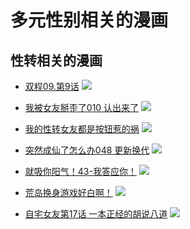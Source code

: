 # 多元性别相关的漫画

## 性转相关的漫画

- [双程09.第9话](http://www.tudanmh.cc/lianai/shuangcheng/)
  ![](http://www.tudanmh.cc/upload2/0hc/202302/20230222120022_52660_small.jpg)

- [我被女友掰歪了010 认出来了](http://www.tudanmh.cc/gushi/wobeinvyouzuowailiao/)
  ![](http://www.tudanmh.cc/upload2/49463/2022/07-19/20220719173025cxryu5_small.jpg)

- [我的性转女友都是按钮惹的祸](http://www.tudanmh.cc/shenghuo/wodexingzhuannvyou/)
  ![](http://www.tudanmh.cc/upload2/47155/2022/02-23/202202231111256oxowx_small.jpg)

- [突然成仙了怎么办048 更新换代](http://www.tudanmh.cc/xuanhuan/turanchengxianliaozenmeban/)
  ![](http://www.tudanmh.cc/upload2/47002/2022/02-14/20220214111147huoitu_small.jpg)

- [就吸你阳气！43-我答应你！](http://www.tudanmh.cc/lianai/jiuxiniyangqi/)
  ![](http://www.tudanmh.cc/upload2/46357/2022/01-02/20220102111155bh2i00_small.jpg)

- [荒岛换身游戏好白啊！](http://www.tudanmh.cc/lianai/huangdaohuanshenyouxi/)
  ![](http://www.tudanmh.cc/upload2/42848/2021/04-18/202104181111122c4ybu_small.jpg)

- [自宅女友第17话 一本正经的胡说八道](http://www.tudanmh.cc/shenghuo/zizhainvyou/)
  ![](http://www.tudanmh.cc/upload2/42796/2021/04-15/2021041511111393kccp_small.jpg)